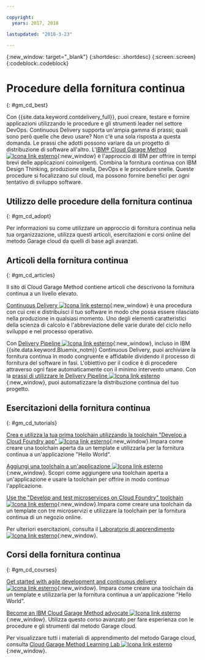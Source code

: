 ```yaml
---

copyright:
  years: 2017, 2018

lastupdated: "2018-3-23"

---
```

<!-- Copyright info at top of file: REQUIRED
    The copyright info is YAML content that must occur at the top of the MD file, before attributes are listed.
    It must be surrounded by 3 dashes.
    The value "years" can contain just one year or a two years separated by a comma. (years: 2014, 2016)
    Indentation as per the previous template must be preserved.
-->

{:new_window: target="_blank"}
{:shortdesc: .shortdesc}
{:screen:.screen}
{:codeblock:.codeblock}

# Procedure della fornitura continua
{: #gm_cd_best}



Con {{site.data.keyword.contdelivery_full}}, puoi creare, testare e fornire applicazioni utilizzando le procedure e gli strumenti leader nel settore DevOps. Continuous Delivery supporta un'ampia gamma di prassi; quali sono però quelle che devo usare? Non c'è una sola risposta a questa domanda. Le prassi che adotti possono variare da un progetto di distribuzione di software all'altro. L'[IBM&reg; Cloud Garage Method ![Icona link esterno](../../icons/launch-glyph.svg "Icona link esterno")](https://www.ibm.com/cloud/garage){:new_window} è l'approccio di IBM per offrire in tempi brevi delle applicazioni coinvolgenti. Combina la fornitura continua con IBM Design Thinking, produzione snella, DevOps e le procedure snelle. Queste procedure si focalizzano sul cloud, ma possono fornire benefici per ogni tentativo di sviluppo software.


## Utilizzo delle procedure della fornitura continua
{: #gm_cd_adopt}

Per informazioni su come utilizzare un approccio di fornitura continua nella tua organizzazione, utilizza questi articoli, esercitazioni e corsi online del metodo Garage cloud da quelli di base agli avanzati.

## Articoli della fornitura continua
{: #gm_cd_articles}

Il sito di Cloud Garage Method contiene articoli che descrivono la fornitura continua a un livello elevato.

[Continuous Delivery ![Icona link esterno](../../icons/launch-glyph.svg "Icona link esterno")](https://www.ibm.com/cloud/garage/content/deliver/practice_continuous_delivery/] ){:new_window} è una procedura con cui crei e distribuisci il tuo software in modo che possa essere rilasciato nella produzione in qualsiasi momento. Uno degli elementi caratteristici della scienza di calcolo è l'abbreviazione delle varie durate del ciclo nello sviluppo e nel processo operativo.

Con [Delivery Pipeline ![Icona link esterno](../../icons/launch-glyph.svg "Icona link esterno")](https://www.ibm.com/cloud/garage/content/deliver/tool_delivery_pipeline/){:new_window}, incluso in IBM {{site.data.keyword.Bluemix_notm}} Continuous Delivery, puoi archiviare la fornitura continua in modo congruente e affidabile dividendo il processo di fornitura del software in fasi. L'obiettivo per il codice è di procedere attraverso ogni fase automaticamente con il minimo intervento umano. Con la [prassi di utilizzare le Delivery Pipeline ![Icona link esterno](../../icons/launch-glyph.svg "Icona link esterno")](https://www.ibm.com/cloud/garage/content/deliver/practice_delivery_pipeline/){:new_window}, puoi automatizzare la distribuzione continua del tuo progetto.

## Esercitazioni della fornitura continua
{: #gm_cd_tutorials}

[Crea e utilizza la tua prima toolchain utilizzando la toolchain "Develop a Cloud Foundry app" ![Icona link esterno](../../icons/launch-glyph.svg "Icona link esterno")](https://www.ibm.com/cloud/garage/tutorials/introduce-develop-cloud-foundry-app-toolchain){:new_window}.Impara come creare una toolchain aperta da un template e utilizzarla per la fornitura continua a un'applicazione "Hello World".

[Aggiungi una toolchain a un'applicazione ![Icona link esterno](../../icons/launch-glyph.svg "Icona link esterno")](https://www.ibm.com/cloud/garage/tutorials/add-a-toolchain-to-an-app?task=2){:new_window}. Scopri come aggiungere una toolchain aperta a un'applicazione e usare la toolchain per offrire in modo continuo l'applicazione.

[Use the "Develop and test microservices on Cloud Foundry" toolchain ![Icona link esterno](../../icons/launch-glyph.svg "Icona link esterno")](https://www.ibm.com/cloud/garage/tutorials/use-develop-test-microservices-on-cloud-foundry-toolchain){:new_window}.Impara come creare una toolchain da un template con tre microservizi e utilizzare la toolchain per la fornitura continua di un negozio online.

Per ulteriori esercitazioni, consulta il [Laboratorio di apprendimento ![Icona link esterno](../../icons/launch-glyph.svg "Icona link esterno")](https://www.ibm.com/cloud/garage/category/courses){:new_window}.

## Corsi della fornitura continua
{: #gm_cd_courses}

[Get started with agile development and continuous delivery ![Icona link esterno](../../icons/launch-glyph.svg "Icona link esterno")](https://www.ibm.com/cloud/garage/content/course/get_started_agile_cd){:new_window}. Impara come creare una toolchain da un template e utilizzarla per la fornitura continua a un'applicazione "Hello World".

[Become an IBM Cloud Garage Method advocate ![Icona link esterno](../../icons/launch-glyph.svg "Icona link esterno")](https://www.ibm.com/cloud/garage/content/course/gm_advocate){:new_window}. Utilizza questo corso avanzato per fare esperienza con le procedure e gli strumenti dal metodo Garage cloud.

Per visualizzare tutti i materiali di apprendimento del metodo Garage cloud, consulta [Cloud Garage Method Learning Lab ![Icona link esterno](../../icons/launch-glyph.svg "Icona link esterno")](https://www.ibm.com/cloud/garage/category/courses){:new_window}.
